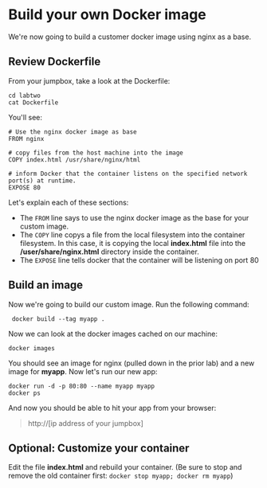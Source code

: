 # Build your own Docker image
We're now going to build a customer docker image using nginx as a base.  
## Review Dockerfile
From your jumpbox, take a look at the Dockerfile:

```
cd labtwo
cat Dockerfile
```
You'll see:
```Docker
# Use the nginx docker image as base
FROM nginx

# copy files from the host machine into the image
COPY index.html /usr/share/nginx/html

# inform Docker that the container listens on the specified network port(s) at runtime.
EXPOSE 80
```
Let's explain each of  these sections:

* The `FROM` line says to use the nginx docker image as the base for your custom image.
* The `COPY` line copys a file from the local filesystem into the container filesystem.  In this case, it is copying the local **index.html** file into the **/user/share/nginx.html** directory inside the container.
* The `EXPOSE` line tells docker that the container will be listening on port 80

## Build an image
Now we're going to build our custom image.  Run the following command:
```
 docker build --tag myapp .
 ```
Now we can look at the docker images cached on our machine:
```
docker images
```
You should see an image for nginx (pulled down in the prior lab) and a new image for **myapp**.  Now let's run our new app:
```
docker run -d -p 80:80 --name myapp myapp
docker ps
```
And now you should be able to hit your app from your browser:
> http://[ip address of your jumpbox]

## Optional: Customize your container
Edit the file **index.html** and rebuild your container.
(Be sure to stop and remove the old container first: `docker stop myapp; docker rm myapp`)
